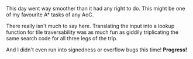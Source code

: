 This day went way smoother than it had any right to do. This might be one of my favourite A\* tasks of any AoC.

There really isn't much to say here. Translating the input into a lookup function for tile traversability was as much fun as giddily triplicating the same search code for all three legs of the trip.

And I didn't even run into signedness or overflow bugs this time! **Progress!**
